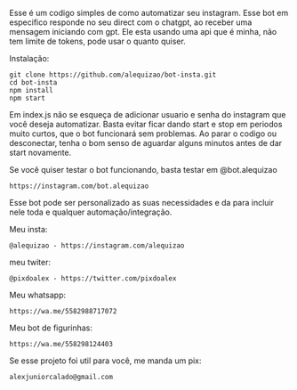Esse é um codigo simples de como automatizar seu instagram.
Esse bot em especifico responde no seu direct com o chatgpt, ao receber uma mensagem iniciando com gpt. 
Ele esta usando uma api que é minha, não tem limite de tokens, pode usar o quanto quiser.


Instalação:
```
git clone https://github.com/alequizao/bot-insta.git
cd bot-insta
npm install
npm start
```
Em index.js não se esqueça de adicionar usuario e senha do instagram que você deseja automatizar. 
Basta evitar ficar dando start e stop em periodos muito curtos, que o bot funcionará sem problemas.
Ao parar o codigo ou desconectar, tenha o bom senso de aguardar alguns minutos antes de dar start novamente.


Se você quiser testar o bot funcionando, basta testar em @bot.alequizao
```
https://instagram.com/bot.alequizao
```

Esse bot pode ser personalizado as suas necessidades e da para incluir nele toda e qualquer automação/integração. 


Meu insta: 
```
@alequizao - https://instagram.com/alequizao
```
meu twiter: 
```
@pixdoalex - https://twitter.com/pixdoalex
```
Meu whatsapp: 
```
https://wa.me/5582988717072
```
Meu bot de figurinhas:  
```
https://wa.me/558298124403
```

Se esse projeto foi util para você, me manda um pix:
```
alexjuniorcalado@gmail.com
```
